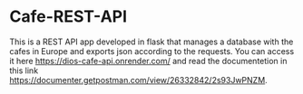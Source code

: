 # Cafe-REST-API
This is a REST API app developed in flask that manages a database with the cafes in Europe and exports json according to the requests. You can access it here https://dios-cafe-api.onrender.com/ and read the documentetion in this link https://documenter.getpostman.com/view/26332842/2s93JwPNZM.
